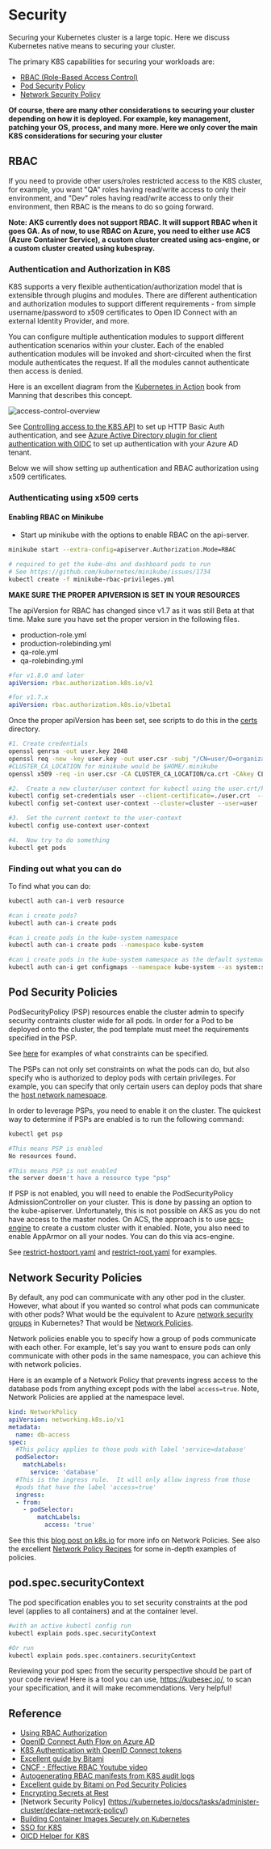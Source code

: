 # Security #

Securing your Kubernetes cluster is a large topic.  Here we discuss Kubernetes native means to securing your cluster.  

The primary K8S capabilities for securing your workloads are:

- [RBAC (Role-Based Access Control)](#markdown-header-rbac)
- [Pod Security Policy](#markdown-header-pod-security-policy)
- [Network Security Policy](#markdown-header-network-security-policy)

**Of course, there are many other considerations to securing your cluster depending on how it is deployed. For example, key management, patching your OS, process, and many more.  Here we only cover the main K8S considerations for securing your cluster**

## RBAC ##

If you need to provide other users/roles restricted access to the K8S cluster, for example, you want "QA" roles having read/write access to only their environment, and "Dev" roles having read/write access to only their environment, then RBAC is the means to do so going forward.

**Note: AKS currently does not support RBAC. It will support RBAC when it goes GA.  As of now, to use RBAC on Azure, you need to either use ACS (Azure Container Service), a custom cluster created using acs-engine, or a custom cluster created using kubespray.**

### Authentication and Authorization in K8S ###

K8S supports a very flexible authentication/authorization model that is extensible through plugins and modules.  There are different authentication and authorization modules to support different requirements - from simple username/password to x509 certificates to Open ID Connect with an external Identity Provider, and more.

You can configure multiple authentication modules to support different authentication scenarios within your cluster.  Each of the enabled authentication modules will be invoked and short-circuited when the first module authenticates the request.  If all the modules cannot authenticate then access is denied.

Here is an excellent diagram from the [Kubernetes in Action](https://www.manning.com/books/kubernetes-in-action) book from Manning that describes this concept.

![access-control-overview](./authentication_authorization.png)

See [Controlling access to the K8S API](https://kubernetes.io/docs/admin/accessing-the-api/) to set up HTTP Basic Auth authentication, and see [Azure Active Directory plugin for client authentication with OIDC](https://github.com/kubernetes/client-go/tree/master/plugin/pkg/client/auth/azure) to set up authentication with your Azure AD tenant.

Below we will show setting up authentication and RBAC authorization using x509 certificates.

### Authenticating using x509 certs ###

#### Enabling RBAC on Minikube ####

- Start up minikube with the options to enable RBAC on the api-server.

```sh
minikube start --extra-config=apiserver.Authorization.Mode=RBAC

# required to get the kube-dns and dashboard pods to run
# See https://github.com/kubernetes/minikube/issues/1734
kubectl create -f minikube-rbac-privileges.yml
```

**MAKE SURE THE PROPER APIVERSION IS SET IN YOUR RESOURCES**

The apiVersion for RBAC has changed since v1.7 as it was still Beta at that time. Make sure you have set the proper version in the following files.

- production-role.yml
- production-rolebinding.yml
- qa-role.yml
- qa-rolebinding.yml

```yaml
#for v1.8.0 and later
apiVersion: rbac.authorization.k8s.io/v1

#for v1.7.x
apiVersion: rbac.authorization.k8s.io/v1beta1
```

Once the proper apiVersion has been set, see scripts to do this in the [certs](./certs) directory.

```sh
#1. Create credentials
openssl genrsa -out user.key 2048
openssl req -new -key user.key -out user.csr -subj "/CN=user/O=organization"
#CLUSTER_CA_LOCATION for minikube would be $HOME/.minikube
openssl x509 -req -in user.csr -CA CLUSTER_CA_LOCATION/ca.crt -CAkey CLUSTER_CA_LOCATION/ca.key -CAcreateserial -out user.crt -days 500

#2.  Create a new cluster/user context for kubectl using the user.crt/key that was just created
kubectl config set-credentials user --client-certificate=./user.crt  --client-key=./user.key
kubectl config set-context user-context --cluster=cluster --user=user

#3.  Set the current context to the user-context
kubectl config use-context user-context

#4.  Now try to do something
kubectl get pods
```

### Finding out what you can do ###

To find what you can do:

```sh
kubectl auth can-i verb resource

#can i create pods?
kubectl auth can-i create pods

#can i create pods in the kube-system namespace
kubectl auth can-i create pods --namespace kube-system

#can i create pods in the kube-system namespace as the default systemaccount user?
kubectl auth can-i get configmaps --namespace kube-system --as system:serviceaccount:kube-system:default
```

## Pod Security Policies ##

PodSecurityPolicy (PSP) resources enable the cluster admin to specify security contraints cluster wide for all pods.  In order for a Pod to be deployed onto the cluster, the pod template must meet the requirements specified in the PSP.

See [here](https://kubernetes.io/docs/concepts/policy/pod-security-policy/#what-is-a-pod-security-policy) for examples of what constraints can be specified. 

The PSPs can not only set constraints on what the pods can do, but also specify who is authorized to deploy pods with certain privileges.  For example, you can specify that only certain users can deploy pods that share the [host network namespace](https://kubernetes.io/docs/concepts/policy/pod-security-policy/#host-namespaces).

In order to leverage PSPs, you need to enable it on the cluster.  The quickest way to determine if PSPs are enabled is to run the following command:

```sh
kubectl get psp

#This means PSP is enabled
No resources found.

#This means PSP is not enabled
the server doesn't have a resource type "psp"
```
If PSP is not enabled, you will need to enable the PodSecurityPolicy AdmissionController on your cluster.  This is done by passing an option to the kube-apiserver.  Unfortunately, this is not possible on AKS as you do not have access to the master nodes.  On ACS, the approach is to use [acs-engine](https://github.com/Azure/acs-engine) to create a custom cluster with it enabled.  Note, you also need to enable AppArmor on all your nodes.  You can do this via acs-engine.

See [restrict-hostport.yaml](./restrict-hostport.yaml) and [restrict-root.yaml](./restrict-root.yaml) for examples.

## Network Security Policies ## 

By default, any pod can communicate with any other pod in the cluster.  However, what about if you wanted so control what pods can communicate with other pods?  What would be the equivalent to Azure [network security groups](https://docs.microsoft.com/en-us/azure/virtual-network/virtual-networks-nsg) in Kubernetes?  That would be [Network Policies](https://kubernetes.io/docs/concepts/services-networking/network-policies/).

Network policies enable you to specify how a group of pods communicate with each other. For example, let's say you want to ensure pods can only communicate with other pods in the same namespace, you can achieve this with network policies.

Here is an example of a Network Policy that prevents ingress access to the database pods from anything except pods with the label `access=true`.  Note, Network Policies are applied at the namespace level.

```yaml
kind: NetworkPolicy
apiVersion: networking.k8s.io/v1
metadata:
  name: db-access
spec:
  #This policy applies to those pods with label 'service=database'
  podSelector:
    matchLabels:
      service: 'database'
  #This is the ingress rule.  It will only allow ingress from those
  #pods that have the label 'access=true'
  ingress:
  - from:
    - podSelector:
        matchLabels:
          access: 'true'
```

See this this [blog post on k8s.io](http://blog.kubernetes.io/2017/10/enforcing-network-policies-in-kubernetes.html) for more info on Network Policies.  See also the excellent [Network Policy Recipes](https://github.com/ahmetb/kubernetes-network-policy-recipes) for some in-depth examples of policies.

## pod.spec.securityContext ##

The pod specification enables you to set security constraints at the pod level (applies to all containers) and at the container level.  

```sh
#with an active kubectl config run
kubectl explain pods.spec.securityContext

#Or run
kubectl explain pods.spec.containers.securityContext
```

Reviewing your pod spec from the security perspective should be part of your code review!  Here is a tool you can use, https://kubesec.io/, to scan your specification, and it will make recommendations. Very helpful!



## Reference ##

- [Using RBAC Authorization](https://kubernetes.io/docs/admin/authorization/rbac/)
- [OpenID Connect Auth Flow on Azure AD](https://docs.microsoft.com/en-us/azure/active-directory/develop/active-directory-protocols-openid-connect-code)
- [K8S Authentication with OpenID Connect tokens](https://kubernetes.io/docs/admin/authentication/#openid-connect-tokens)
- [Excellent guide by Bitami](https://docs.bitnami.com/kubernetes/how-to/configure-rbac-in-your-kubernetes-cluster/)
- [CNCF - Effective RBAC Youtube video](https://www.youtube.com/watch?v=Nw1ymxcLIDI)
- [Autogenerating RBAC manifests from K8S audit logs](https://github.com/liggitt/audit2rbac)
- [Excellent guide by Bitami on Pod Security Policies](https://docs.bitnami.com/kubernetes/how-to/secure-kubernetes-cluster-psp/)
- [Encrypting Secrets at Rest](https://kubernetes.io/docs/tasks/administer-cluster/encrypt-data/)
- [Network Security Policy]
(https://kubernetes.io/docs/tasks/administer-cluster/declare-network-policy/)
- [Building Container Images Securely on Kubernetes](https://blog.jessfraz.com/post/building-container-images-securely-on-kubernetes/)
- [SSO for K8S](https://thenewstack.io/kubernetes-single-sign-one-less-identity/)
- [OICD Helper for K8S](https://github.com/negz/kuberos)